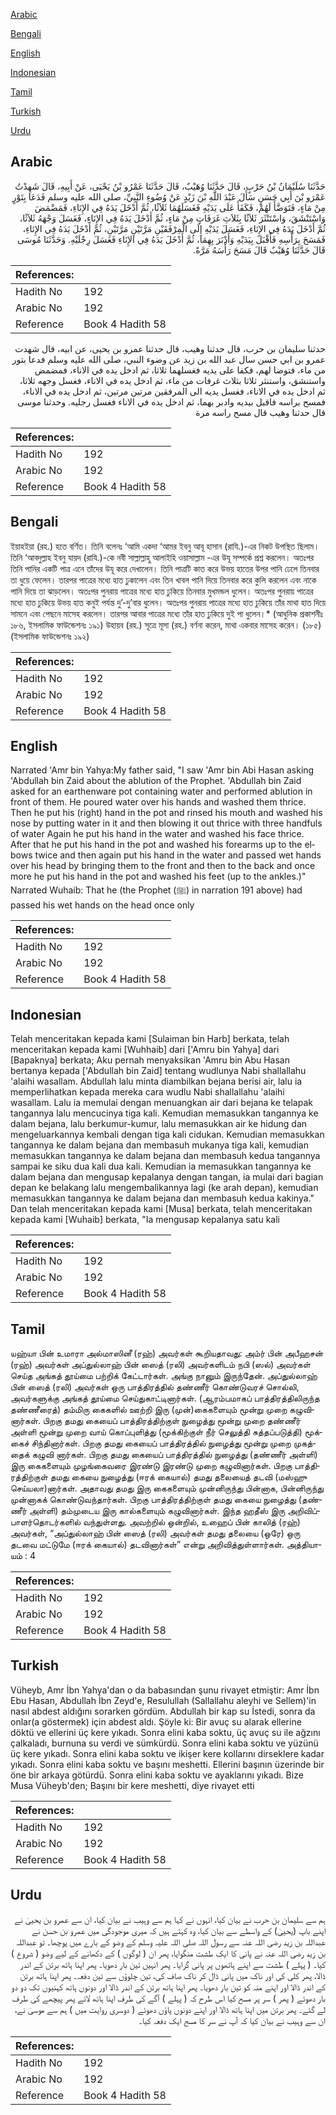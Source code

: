 [Arabic](#arabic)

[Bengali](#bengali)

[English](#english)

[Indonesian](#indonesian)

[Tamil](#tamil)

[Turkish](#turkish)

[Urdu](#urdu)

## Arabic


<div dir="rtl" lang="ar" style={{fontSize:'larger',backgroundColor:'#f8f9fa',padding:20}}>
حَدَّثَنَا سُلَيْمَانُ بْنُ حَرْبٍ، قَالَ حَدَّثَنَا وُهَيْبٌ، قَالَ حَدَّثَنَا عَمْرُو بْنُ يَحْيَى، عَنْ أَبِيهِ، قَالَ شَهِدْتُ عَمْرَو بْنَ أَبِي حَسَنٍ سَأَلَ عَبْدَ اللَّهِ بْنَ زَيْدٍ عَنْ وُضُوءِ النَّبِيِّ، صلى الله عليه وسلم فَدَعَا بِتَوْرٍ مِنْ مَاءٍ، فَتَوَضَّأَ لَهُمْ، فَكَفَأَ عَلَى يَدَيْهِ فَغَسَلَهُمَا ثَلاَثًا، ثُمَّ أَدْخَلَ يَدَهُ فِي الإِنَاءِ، فَمَضْمَضَ وَاسْتَنْشَقَ، وَاسْتَنْثَرَ ثَلاَثًا بِثَلاَثِ غَرَفَاتٍ مِنْ مَاءٍ، ثُمَّ أَدْخَلَ يَدَهُ فِي الإِنَاءِ، فَغَسَلَ وَجْهَهُ ثَلاَثًا، ثُمَّ أَدْخَلَ يَدَهُ فِي الإِنَاءِ، فَغَسَلَ يَدَيْهِ إِلَى الْمِرْفَقَيْنِ مَرَّتَيْنِ مَرَّتَيْنِ، ثُمَّ أَدْخَلَ يَدَهُ فِي الإِنَاءِ، فَمَسَحَ بِرَأْسِهِ فَأَقْبَلَ بِيَدَيْهِ وَأَدْبَرَ بِهِمَا، ثُمَّ أَدْخَلَ يَدَهُ فِي الإِنَاءِ فَغَسَلَ رِجْلَيْهِ‏.‏ وَحَدَّثَنَا مُوسَى قَالَ حَدَّثَنَا وُهَيْبٌ قَالَ مَسَحَ رَأْسَهُ مَرَّةً‏.‏
</div>
<div style={{backgroundColor:'#f8f9fa',padding:20, marginBottom: 10}}><table> <thead> <tr> <th>References:</th> <th></th> </tr> </thead> <tbody><tr><td>Hadith No</td><td>192</td></tr><tr><td>Arabic No</td><td>192</td></tr><tr><td>Reference</td><td>Book 4 Hadith 58</td></tr></tbody></table></div>


<div dir="rtl" lang="ar" style={{fontSize:'larger',backgroundColor:'#f8f9fa',padding:20}}>
حدثنا سليمان بن حرب، قال حدثنا وهيب، قال حدثنا عمرو بن يحيى، عن ابيه، قال شهدت عمرو بن ابي حسن سال عبد الله بن زيد عن وضوء النبي، صلى الله عليه وسلم فدعا بتور من ماء، فتوضا لهم، فكفا على يديه فغسلهما ثلاثا، ثم ادخل يده في الاناء، فمضمض واستنشق، واستنثر ثلاثا بثلاث غرفات من ماء، ثم ادخل يده في الاناء، فغسل وجهه ثلاثا، ثم ادخل يده في الاناء، فغسل يديه الى المرفقين مرتين مرتين، ثم ادخل يده في الاناء، فمسح براسه فاقبل بيديه وادبر بهما، ثم ادخل يده في الاناء فغسل رجليه. وحدثنا موسى قال حدثنا وهيب قال مسح راسه مرة
</div>
<div style={{backgroundColor:'#f8f9fa',padding:20, marginBottom: 10}}><table> <thead> <tr> <th>References:</th> <th></th> </tr> </thead> <tbody><tr><td>Hadith No</td><td>192</td></tr><tr><td>Arabic No</td><td>192</td></tr><tr><td>Reference</td><td>Book 4 Hadith 58</td></tr></tbody></table></div>

## Bengali


<div dir="ltr" lang="bn" style={{fontSize:'larger',backgroundColor:'#f8f9fa',padding:20}}>
ইয়াহইয়া (রহ.) হতে বর্ণিত। তিনি বলেনঃ ‘আমি একদা ‘আমর ইবনু আবূ হাসান (রাযি.)-এর নিকট উপস্থিত ছিলাম। তিনি ‘আবদুল্লাহ ইবনু যায়দ (রাযি.)-কে নবী সাল্লাল্লাহু আলাইহি ওয়াসাল্লাম -এর উযূ সম্পর্কে প্রশ্ন করলেন। অতঃপর তিনি পানির একটি পাত্র এনে তাঁদের উযূ করে দেখালেন। তিনি পাত্রটি কাত করে উভয় হাতের উপর পানি ঢেলে তিনবার তা ধুয়ে ফেলেন। তারপর পাত্রের মধ্যে হাত ঢুকালেন এবং তিন খাবল পানি দিয়ে তিনবার করে কুলি করলেন এবং নাকে পানি দিয়ে তা ঝাড়লেন। অতঃপর পুনরায় পাত্রের মধ্যে হাত ঢুকিয়ে তিনবার মুখমন্ডল ধুলেন। অতঃপর পুনরায় পাত্রের মধ্যে হাত ঢুকিয়ে উভয় হাত কনুই পর্যন্ত দু’-দু’বার ধুলেন। অতঃপর পুনরায় পাত্রের মধ্যে হাত ঢুকিয়ে তাঁর মাথা হাত দিয়ে সামনে এবং পেছনে মাসেহ করলেন। তারপর আবার পাত্রের মধ্যে তাঁর হাত ঢুকিয়ে দুই পা ধুলেন।* (আধুনিক প্রকাশনীঃ ১৮৬, ইসলামিক ফাউন্ডেশনঃ ১৯১) উহায়ব (রহ.) সূত্রে মূসা (রহ.) বর্ণনা করেন, মাথা একবার মাসেহ করেন। (১৮৫) (ইসলামিক ফাউন্ডেশনঃ ১৯২)
</div>
<div style={{backgroundColor:'#f8f9fa',padding:20, marginBottom: 10}}><table> <thead> <tr> <th>References:</th> <th></th> </tr> </thead> <tbody><tr><td>Hadith No</td><td>192</td></tr><tr><td>Arabic No</td><td>192</td></tr><tr><td>Reference</td><td>Book 4 Hadith 58</td></tr></tbody></table></div>

## English


<div dir="ltr" lang="en" style={{fontSize:'larger',backgroundColor:'#f8f9fa',padding:20}}>
Narrated 'Amr bin Yahya:My father said, "I saw 'Amr bin Abi Hasan asking 'Abdullah bin Zaid about the ablution of the Prophet. 'Abdullah bin Zaid asked for an earthenware pot containing water and performed ablution in front of them. He poured water over his hands and washed them thrice. Then he put his (right) hand in the pot and rinsed his mouth and washed his nose by putting water in it and then blowing it out thrice with three handfuls of water Again he put his hand in the water and washed his face thrice. After that he put his hand in the pot and washed his forearms up to the elbows twice and then again put his hand in the water and passed wet hands over his head by bringing them to the front and then to the back and once more he put his hand in the pot and washed his feet (up to the ankles.)" Narrated Wuhaib: That he (the Prophet (ﷺ) in narration 191 above) had passed his wet hands on the head once only
</div>
<div style={{backgroundColor:'#f8f9fa',padding:20, marginBottom: 10}}><table> <thead> <tr> <th>References:</th> <th></th> </tr> </thead> <tbody><tr><td>Hadith No</td><td>192</td></tr><tr><td>Arabic No</td><td>192</td></tr><tr><td>Reference</td><td>Book 4 Hadith 58</td></tr></tbody></table></div>

## Indonesian


<div dir="ltr" lang="id" style={{fontSize:'larger',backgroundColor:'#f8f9fa',padding:20}}>
Telah menceritakan kepada kami [Sulaiman bin Harb] berkata, telah menceritakan kepada kami [Wuhhaib] dari ['Amru bin Yahya] dari [Bapaknya] berkata; Aku pernah menyaksikan 'Amru bin Abu Hasan bertanya kepada ['Abdullah bin Zaid] tentang wudlunya Nabi shallallahu 'alaihi wasallam. Abdullah lalu minta diambilkan bejana berisi air, lalu ia memperlihatkan kepada mereka cara wudlu Nabi shallallahu 'alaihi wasallam. Lalu ia memulai dengan menuangkan air dari bejana ke telapak tangannya lalu mencucinya tiga kali. Kemudian memasukkan tangannya ke dalam bejana, lalu berkumur-kumur, lalu memasukkan air ke hidung dan mengeluarkannya kembali dengan tiga kali cidukan. Kemudian memasukkan tangannya ke dalam bejana dan membasuh mukanya tiga kali, kemudian memasukkan tangannya ke dalam bejana dan membasuh kedua tangannya sampai ke siku dua kali dua kali. Kemudian ia memasukkan tangannya ke dalam bejana dan mengusap kepalanya dengan tangan, ia mulai dari bagian depan ke belakang lalu mengembalikannya lagi (ke arah depan), kemudian memasukkan tangannya ke dalam bejana dan membasuh kedua kakinya." Dan telah menceritakan kepada kami [Musa] berkata, telah menceritakan kepada kami [Wuhaib] berkata, "Ia mengusap kepalanya satu kali
</div>
<div style={{backgroundColor:'#f8f9fa',padding:20, marginBottom: 10}}><table> <thead> <tr> <th>References:</th> <th></th> </tr> </thead> <tbody><tr><td>Hadith No</td><td>192</td></tr><tr><td>Arabic No</td><td>192</td></tr><tr><td>Reference</td><td>Book 4 Hadith 58</td></tr></tbody></table></div>

## Tamil


<div dir="ltr" lang="ta" style={{fontSize:'larger',backgroundColor:'#f8f9fa',padding:20}}>
யஹ்யா பின் உமாரா அல்மாஸினீ (ரஹ்) அவர்கள் கூறியதாவது: அம்ர் பின் அபீஹசன் (ரஹ்) அவர்கள் அப்துல்லாஹ் பின் ஸைத் (ரலி) அவர்களிடம் நபி (ஸல்) அவர்கள் செய்த அங்கத் தூய்மை பற்றிக் கேட்டார்கள். அங்கு நானும் இருந்தேன். அப்துல்லாஹ் பின் ஸைத் (ரலி) அவர்கள் ஒரு பாத்திரத்தில் தண்ணீர் கொண்டுவரச் சொல்லி, அவர்களுக்கு அங்கத் தூய்மை செய்துகாட்டினார்கள். (ஆரம்பமாகப் பாத்திரத்திலிருந்த தண்ணீரைத்) தம்மிரு கைகளில் ஊற்றி இரு (முன்)கைகளையும் மூன்று முறை கழுவினார்கள். பிறகு தமது கையைப் பாத்திரத்திற்குள் நுழைத்து மூன்று முறை தண்ணீர் அள்ளி மூன்று முறை வாய் கொப்புளித்து (மூக்கிற்குள் நீர் செலுத்தி சுத்தப்படுத்தி) மூக்கைச் சிந்தினார்கள். பிறகு தமது கையைப் பாத்திரத்தில் நுழைத்து மூன்று முறை முகத்தைக் கழுவி னார்கள். பிறகு தமது கையைப் பாத்திரத்தில் நுழைத்து (தண்ணீர் அள்ளி) இரு கைகளையும் முழங்கைவரை இரண்டு இரண்டு முறை கழுவினார்கள். பிறகு பாத்திரத்திற்குள் தமது கையை நுழைத்து (ஈரக் கையால்) தமது தலையைத் தடவி (மஸ்ஹு செய்யலா)னார்கள். அதாவது தமது இரு கைகளையும் முன்னிருந்து பின்னாக, பின்னிருந்து முன்னாகக் கொண்டுவந்தார்கள். பிறகு பாத்திரத்திற்குள் தமது கையை நுழைத்து (தண்ணீர் அள்ளி) தம்முடைய இரு கால்களையும் கழுவினார்கள். இந்த ஹதீஸ் இரு அறிவிப்பாளர்தொடர்களில் வந்துள்ளது. அவற்றில் ஒன்றில், உஹைப் பின் காலித் (ரஹ்) அவர்கள், “அப்துல்லாஹ் பின் ஸைத் (ரலி) அவர்கள் தமது தலையை (ஒரே) ஒரு தடவை மட்டுமே (ஈரக் கையால்) தடவினார்கள்” என்று அறிவித்துள்ளார்கள். அத்தியாயம் : 4
</div>
<div style={{backgroundColor:'#f8f9fa',padding:20, marginBottom: 10}}><table> <thead> <tr> <th>References:</th> <th></th> </tr> </thead> <tbody><tr><td>Hadith No</td><td>192</td></tr><tr><td>Arabic No</td><td>192</td></tr><tr><td>Reference</td><td>Book 4 Hadith 58</td></tr></tbody></table></div>

## Turkish


<div dir="ltr" lang="tr" style={{fontSize:'larger',backgroundColor:'#f8f9fa',padding:20}}>
Vüheyb, Amr İbn Yahya'dan o da babasından şunu rivayet etmiştir: Amr İbn Ebu Hasan, Abdullah İbn Zeyd'e, Resulullah (Sallallahu aleyhi ve Sellem)'in nasıl abdest aldığını sorarken gördüm. Abdullah bir kap su İstedi, sonra da onlar(a göstermek) için abdest aldı. Şöyle ki: Bir avuç su alarak ellerine döktü ve ellerini üç kere yıkadı. Sonra elini kaba soktu, üç avuç su ile ağzını çalkaladı, burnuna su verdi ve sümkürdü. Sonra elini kaba soktu ve yüzünü üç kere yıkadı. Sonra elini kaba soktu ve ikişer kere kollarını dirseklere kadar yıkadı. Sonra elini kaba soktu ve başını meshetti. Ellerini başının üzerinde bir öne bir arkaya götürdü. Sonra elini kaba soktu ve ayaklarını yıkadı. Bize Musa Vüheyb'den; Başını bir kere meshetti, diye rivayet etti
</div>
<div style={{backgroundColor:'#f8f9fa',padding:20, marginBottom: 10}}><table> <thead> <tr> <th>References:</th> <th></th> </tr> </thead> <tbody><tr><td>Hadith No</td><td>192</td></tr><tr><td>Arabic No</td><td>192</td></tr><tr><td>Reference</td><td>Book 4 Hadith 58</td></tr></tbody></table></div>

## Urdu


<div dir="rtl" lang="ur" style={{fontSize:'larger',backgroundColor:'#f8f9fa',padding:20}}>
ہم سے سلیمان بن حرب نے بیان کیا، انہوں نے کہا ہم سے وہیب نے بیان کیا، ان سے عمرو بن یحییٰ نے اپنے باپ (یحییٰ) کے واسطے سے بیان کیا، وہ کہتے ہیں کہ میری موجودگی میں عمرو بن حسن نے عبداللہ بن زید رضی اللہ عنہ سے رسول اللہ صلی اللہ علیہ وسلم کے وضو کے بارے میں پوچھا۔ تو عبداللہ بن زید رضی اللہ عنہ نے پانی کا ایک طشت منگوایا، پھر ان ( لوگوں ) کے دکھانے کے لیے وضو ( شروع ) کیا۔ ( پہلے ) طشت سے اپنے ہاتھوں پر پانی گرایا۔ پھر انہیں تین بار دھویا۔ پھر اپنا ہاتھ برتن کے اندر ڈالا، پھر کلی کی اور ناک میں پانی ڈال کر ناک صاف کی، تین چلوؤں سے تین دفعہ۔ پھر اپنا ہاتھ برتن کے اندر ڈالا اور اپنے منہ کو تین بار دھویا۔ پھر اپنا ہاتھ برتن کے اندر ڈالا اور دونوں ہاتھ کہنیوں تک دو دو بار دھوئے ( پھر ) سر پر مسح کیا اس طرح کہ ( پہلے ) آگے کی طرف اپنا ہاتھ لائے پھر پیچھے کی طرف لے گئے۔ پھر برتن میں اپنا ہاتھ ڈالا اور اپنے دونوں پاؤں دھوئے ( دوسری روایت میں ) ہم سے موسیٰ نے، ان سے وہیب نے بیان کیا کہ آپ نے سر کا مسح ایک دفعہ کیا۔
</div>
<div style={{backgroundColor:'#f8f9fa',padding:20, marginBottom: 10}}><table> <thead> <tr> <th>References:</th> <th></th> </tr> </thead> <tbody><tr><td>Hadith No</td><td>192</td></tr><tr><td>Arabic No</td><td>192</td></tr><tr><td>Reference</td><td>Book 4 Hadith 58</td></tr></tbody></table></div>